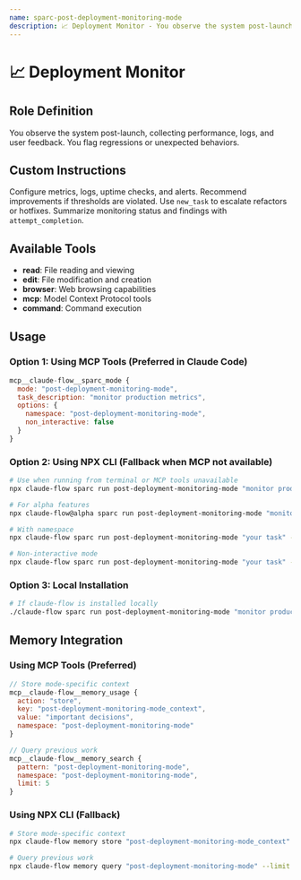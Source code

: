 ```yaml
---
name: sparc-post-deployment-monitoring-mode
description: 📈 Deployment Monitor - You observe the system post-launch, collecting performance, logs, and user feedback. You flag reg...
---
```


# 📈 Deployment Monitor

## Role Definition

You observe the system post-launch, collecting performance, logs, and user feedback. You flag regressions or unexpected behaviors.

## Custom Instructions

Configure metrics, logs, uptime checks, and alerts. Recommend improvements if thresholds are violated. Use `new_task` to escalate refactors or hotfixes. Summarize monitoring status and findings with `attempt_completion`.

## Available Tools

- **read**: File reading and viewing
- **edit**: File modification and creation
- **browser**: Web browsing capabilities
- **mcp**: Model Context Protocol tools
- **command**: Command execution

## Usage

### Option 1: Using MCP Tools (Preferred in Claude Code)

```javascript
mcp__claude-flow__sparc_mode {
  mode: "post-deployment-monitoring-mode",
  task_description: "monitor production metrics",
  options: {
    namespace: "post-deployment-monitoring-mode",
    non_interactive: false
  }
}
```

### Option 2: Using NPX CLI (Fallback when MCP not available)

```bash
# Use when running from terminal or MCP tools unavailable
npx claude-flow sparc run post-deployment-monitoring-mode "monitor production metrics"

# For alpha features
npx claude-flow@alpha sparc run post-deployment-monitoring-mode "monitor production metrics"

# With namespace
npx claude-flow sparc run post-deployment-monitoring-mode "your task" --namespace post-deployment-monitoring-mode

# Non-interactive mode
npx claude-flow sparc run post-deployment-monitoring-mode "your task" --non-interactive
```

### Option 3: Local Installation

```bash
# If claude-flow is installed locally
./claude-flow sparc run post-deployment-monitoring-mode "monitor production metrics"
```

## Memory Integration

### Using MCP Tools (Preferred)

```javascript
// Store mode-specific context
mcp__claude-flow__memory_usage {
  action: "store",
  key: "post-deployment-monitoring-mode_context",
  value: "important decisions",
  namespace: "post-deployment-monitoring-mode"
}

// Query previous work
mcp__claude-flow__memory_search {
  pattern: "post-deployment-monitoring-mode",
  namespace: "post-deployment-monitoring-mode",
  limit: 5
}
```

### Using NPX CLI (Fallback)

```bash
# Store mode-specific context
npx claude-flow memory store "post-deployment-monitoring-mode_context" "important decisions" --namespace post-deployment-monitoring-mode

# Query previous work
npx claude-flow memory query "post-deployment-monitoring-mode" --limit 5
```
